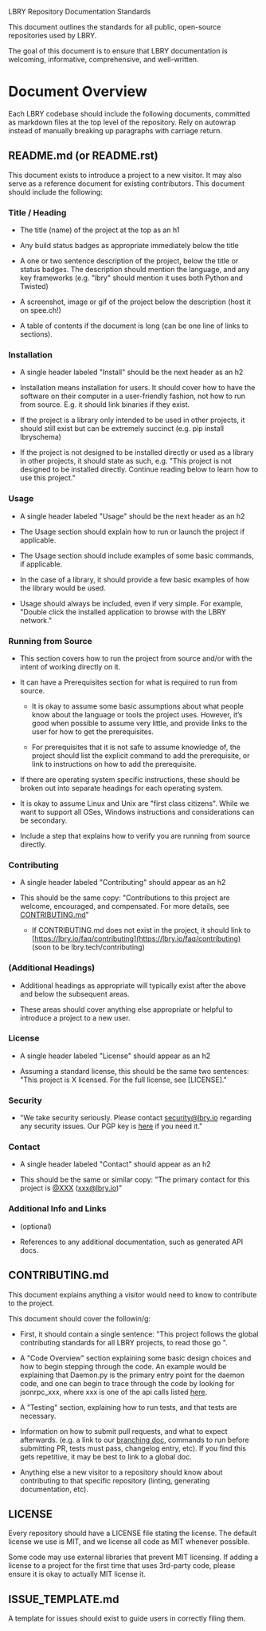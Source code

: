 LBRY Repository Documentation Standards

This document outlines the standards for all public, open-source repositories used by LBRY.

The goal of this document is to ensure that LBRY documentation is welcoming, informative, comprehensive, and well-written.

# Document Overview

Each LBRY codebase should include the following documents, committed as markdown files at the top level of the repository. Rely on autowrap instead of manually breaking up paragraphs with carriage return.

## README.md (or README.rst)

This document exists to introduce a project to a new visitor. It may also serve as a reference document for existing contributors. This document should include the following:

### Title / Heading

* The title (name) of the project at the top as an h1

* Any build status badges as appropriate immediately below the title

* A one or two sentence description of the project, below the title or status badges. The description should mention the language, and any key frameworks (e.g. "lbry" should mention it uses both Python and Twisted)

* A screenshot, image or gif of the project below the description (host it on spee.ch!)

* A table of contents if the document is long (can be one line of links to sections).

### Installation

* A single header labeled "Install" should be the next header as an h2

* Installation means installation for users. It should cover how to have the software on their computer in a user-friendly fashion, not how to run from source. E.g. it should link binaries if they exist.

* If the project is a library only intended to be used in other projects, it should still exist but can be extremely succinct (e.g. pip install lbryschema)

* If the project is not designed to be installed directly or used as a library in other projects, it should state as such, e.g. "This project is not designed to be installed directly. Continue reading below to learn how to use this project."

### Usage

* A single header labeled "Usage" should be the next header as an h2

* The Usage section should explain how to run or launch the project if applicable.

* The Usage section should include examples of some basic commands, if applicable.

* In the case of a library, it should provide a few basic examples of how the library would be used.

* Usage should always be included, even if very simple. For example, "Double click the installed application to browse with the LBRY network."

### Running from Source

* This section covers how to run the project from source and/or with the intent of working directly on it.

* It can have a Prerequisites section for what is required to run from source.

    * It is okay to assume some basic assumptions about what people know about the language or tools the project uses. However, it’s good when possible to assume very little, and provide links to the user for how to get the prerequisites. 

    * For prerequisites that it is not safe to assume knowledge of, the project should list the explicit command to add the prerequisite, or link to instructions on how to add the prerequisite.

* If there are operating system specific instructions, these should be broken out into separate headings for each operating system.

* It is okay to assume Linux and Unix are "first class citizens". While we want to support all OSes, Windows instructions and considerations can be secondary. 

* Include a step that explains how to verify you are running from source directly.

### Contributing

* A single header labeled "Contributing" should appear as an h2

* This should be the same copy: "Contributions to this project are welcome, encouraged, and compensated. For more details, see [CONTRIBUTING.md](*CONTRIBUTING.md*)"

    * If CONTRIBUTING.md does not exist in the project, it should link to [https://lbry.io/faq/contributing](https://lbry.io/faq/contributing) (soon to be lbry.tech/contributing)

### (Additional Headings)

* Additional headings as appropriate will typically exist after the above and below the subsequent areas.

* These areas should cover anything else appropriate or helpful to introduce a project to a new user.

### License

* A single header labeled "License" should appear as an h2

* Assuming a standard license, this should be the same two sentences: "This project is X licensed. For the full license, see [LICENSE]."

### Security

* "We take security seriously. Please contact [security@lbry.io](mailto:security@lbry.io) regarding any security issues. Our PGP key is [here](https://keybase.io/lbry/key.asc) if you need it."

### Contact

* A single header labeled "Contact" should appear as an h2

* This should be the same or similar copy: "The primary contact for this project is [@XXX](https://github.com/@XXX) ([xxx@lbry.io](mailto:xxx@lbry.io))"

### Additional Info and Links

* (optional)

* References to any additional documentation, such as generated API docs.

## CONTRIBUTING.md

This document explains anything a visitor would need to know to contribute to the project.

This document should cover the followin/g:

* First, it should contain a single sentence: "This project follows the global contributing standards for all LBRY projects, to read those go <here>".

* A "Code Overview" section explaining some basic design choices and how to begin stepping through the code. An example would be explaining that Daemon.py is the primary entry point for the daemon code, and one can begin to trace through the code by looking for jsonrpc_xxx, where xxx is one of the api calls listed [here](https://lbry.io/api).

* A "Testing" section, explaining how to run tests, and that tests are necessary.

* Information on how to submit pull requests, and what to expect afterwards. (e.g. a link to our [branching doc](https://github.com/lbryio/lbry/wiki/Branching-and-Merging), commands to run before submitting PR, tests must pass, changelog entry, etc). If you find this gets repetitive, it may be best to link to a global doc.

* Anything else a new visitor to a repository should know about contributing to that specific repository (linting, generating documentation, etc).

## LICENSE

Every repository should have a LICENSE file stating the license. The default license we use is MIT, and we license all code as MIT whenever possible. 

Some code may use external libraries that prevent MIT licensing. If adding a license to a project for the first time that uses 3rd-party code, please ensure it is okay to actually MIT license it.

## ISSUE_TEMPLATE.md

A template for issues should exist to guide users in correctly filing them.
